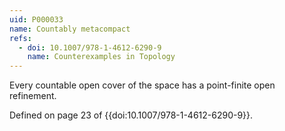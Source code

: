 ```yaml
---
uid: P000033
name: Countably metacompact
refs:
  - doi: 10.1007/978-1-4612-6290-9
    name: Counterexamples in Topology
---
```


Every countable open cover of the space has a point-finite open refinement.

Defined on page 23 of {{doi:10.1007/978-1-4612-6290-9}}.
